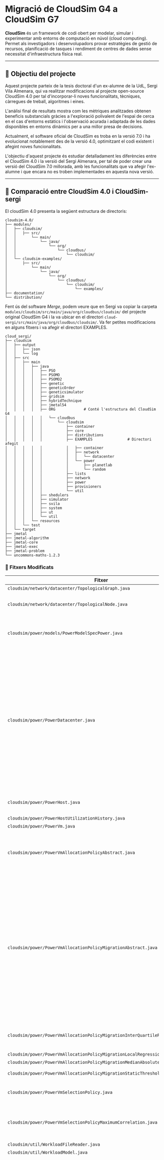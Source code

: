 # Migració de CloudSim G4 a CloudSim G7

**CloudSim** és un framework de codi obert per modelar, simular i experimentar amb entorns de computació en núvol (cloud computing). Permet als investigadors i desenvolupadors provar estratègies de gestió de recursos, planificació de tasques i rendiment de centres de dades sense necessitat d'infraestructura física real.

---

## 📌 Objectiu del projecte

Aquest projecte parteix de la tesis doctoral d'un ex-alumne de la UdL, Sergi Vila Almenara, qui va realitzar modificacions al projecte open-source CloudSim 4.0 per tal d'incorporar-li noves funcionalitats, tècniques, càrregues de treball, algoritmes i eines.

L'anàlisi final de resultats mostra com les mètriques analitzades obtenen beneficis substancials gràcies a l'exploració polivalent de l'espai de cerca en el cas d'entorns estàtics i l'observació acurada i adaptada de les dades disponibles en entorns dinàmics per a una millor presa de decisions.

Actualment, el software oficial de CloudSim es troba en la versió 7.0 i ha evolucionat notablement des de la versió 4.0, optimitzant el codi existent i afegint noves funcionalitats.

L'objectiu d'aquest projecte és estudiar detalladament les diferències entre el CloudSim 4.0 i la versió del Sergi Almenara, per tal de poder crear una versió del CloudSim 7.0 millorada, amb les funcionalitats que va afegir l'ex-alumne i que encara no es troben implementades en aquesta nova versió.

---

## 🧪 Comparació entre CloudSim 4.0 i CloudSim-sergi

El cloudSim 4.0 presenta la següent estructura de directoris:

```
cloudsim-4.0/
├── modules/
│   ├── cloudsim/
│   │   ├── src/
│   │       └── main/
│   │           └── java/
│   │               └── org/
│   │                   └── cloudbus/
│   │                       └── cloudsim/
│   └── cloudsim-examples/
│       ├── src/
│           └── main/
│               └── java/
│                   └── org/
│                       └── cloudbus/
│                           └── cloudsim/
│                               └── examples/
├── documentation/                                       
└── distribution/  
```

Fent ús del software *Merge*, podem veure que en Sergi va copiar la carpeta ```modules/cloudsim/src/main/java/org/cloudbus/cloudsim/``` del projecte original CloudSim G4 i la va ubicar en el directori ```cloud-sergi/src/main/java/org/cloudbus/cloudsim/```. Va fer petites modificacions en alguns fitxers i va afegir el directori EXAMPLES.


```
cloud_sergi/
├── cloudsim
│   ├── output
│   │   ├── json
│   │   └── log
│   ├── src
│   │   ├── main
│   │   │   ├── java
│   │   │   │   ├── PSO
│   │   │   │   ├── PSOMO
│   │   │   │   ├── PSOMO2
│   │   │   │   ├── genetic
│   │   │   │   ├── geneticOrder
│   │   │   │   ├── geneticsimulator
│   │   │   │   ├── gridsim
│   │   │   │   ├── hybridTechnique
│   │   │   │   ├── jmetal54
│   │   │   │   ├── ORG             # Conté l'estructura del CloudSim G4 
│   │   │   │   │   └── cloudbus
│   │   │   │   │       └── cloudsim
│   │   │   │   │           ├── container
│   │   │   │   │           ├── core
│   │   │   │   │           ├── distributions
│   │   │   │   │           ├── EXAMPLES                # Directori afegit
│   │   │   │   │           │   ├── container
│   │   │   │   │           │   ├── network
│   │   │   │   │           │   │   └── datacenter
│   │   │   │   │           │   └── power
│   │   │   │   │           │       ├── planetlab
│   │   │   │   │           │       └── random
│   │   │   │   │           ├── lists
│   │   │   │   │           ├── network
│   │   │   │   │           ├── power
│   │   │   │   │           ├── provisioners
│   │   │   │   │           └── util
│   │   │   │   ├── shedulers
│   │   │   │   ├── simulator
│   │   │   │   ├── svila
│   │   │   │   ├── system
│   │   │   │   ├── ut
│   │   │   │   └── util
│   │   │   └── resources
│   │   └── test
│   └── target
├── jmetal
├── jmetal-algorithm
├── jmetal-core
├── jmetal-exec
├── jmetal-problem
└── uncommons-maths-1.2.3
```

### 📁 Fitxers Modificats

| Fitxer | Canvi |
|--------|-------|
|```cloudsim/network/datacenter/TopologicalGraph.java```|Afegeix comentari ```// WORKING ON private Map<Node> nodeMap;```|
|```cloudsim/network/datacenter/TopologicalNode.java```|<ul><li>Afegeix mètode public *setNodeLabel(String name)*<br></li><li>Afegeix setter `setNodeLabel(String name)`</li></ul>|
|```cloudsim/power/models/PowerModelSpecPower.java```|<ul><li>Afegeix condició: <code>if (utilization > 1 && utilization < 1.0001){<br>utilization = 1;<br>}</code>al mètode <code>getPower()</code></li></ul>|
|```cloudsim/power/PowerDatacenter.java```|<ul><li>Afegeix la variable pública *snapshots* de tipus *List&lt;Snapshot&gt;*</li><li>Afegeix la variable pública *migrationDelay* de tipus *migrationDelay*</li><li>Afegeix la variable privada *datacenterBroker* de tipus *datacenterBroker*</li><li>Afegeix la variable privada *slotNum* de tipus *int*</li><li>Inicialitza dins el constructor les variables *snapshots* i *slotNum*</li><li>Afegeix setter de *datacenterBroker*</li><li>Afegeix setter de *migrationDelayer*</li><li>Afegeix mètode públic *updateMigrationDelayer()*</li><li>Afegeix mètode privat *migrationDelayerAllowsMigrations()*</li><li>Al mètode *updateCloudletProcessing()*:<ul><li>Afegeix un comptador de VMs per host</li><li>Executa *updateMigrationDelayer()*</li><li>Fa un *snapshot* del sistema</li><li>Inclou diferents maneres per calcular el *delay* de migració<li>Assigna *slotNum* per calcular el temps discret</li></ul></li><li>Afegeix un *StaticLog.showHostInfo()* al mètode *updateCloudletProcessingWithoutSchedulingFutureEventsForce()*</li><li>Afegeix un *JSONOutput.addPowerDatacenterState()* al mètode *updateCloudletProcessingWithoutSchedulingFutureEventsForce()*</li></ul>|
|```cloudsim/power/PowerHost.java```|<ul><li>Afegeix mètode *toString()*<br></li><li>Afegeix mètode *toJSON()*</li></ul>|
|```cloudsim/power/PowerHostUtilizationHistory.java```|Canvia el mètode *getUtilizationHistory()* de *protected* a *public*|
|```cloudsim/power/PowerVm.java```|Canvia el mètode *getUtilizationHistory()* de *protected* a *public*|
|```cloudsim/power/PowerVmAllocationPolicyAbstract.java```|<ul><li>Afegeix getter i setter de *VmSelectionPolicy*</li><li>Afegeix condició: <code>if(vm.hasPreAssignedHost) {vm.hasPreAssignedHost = false;</br>return vm.preAssignedHost;</br>}</code>al mètode *findHostForVm()*</li></ul>|
|```cloudsim/power/PowerVmAllocationPolicyMigrationAbstract.java```|<ul><li>Borra la variable privada vmSelectionPolicy</li><li>Borra la variable privada vmSelectionPolicy</li><li>Crea el mètode public *getSavedAllocationBackDoor()* de tipus *List<Map<String,Object>>*</li><li>Afegeix un constructor amb paràmetre *hostList* de tipus *List<? extends Host>*</li><li>Crea el mètode public *showMigrationMap()*</li><li>Canvia el mètode *getMigrationMapFromUnderUtilizedHosts()* de *protected* a *public*</li><li>Inicialitza la variable *underUtilizedHost* a *null* en el mètode *getMigrationMapFromUnderUtilizedHosts()*</li><li>Afegeix condició: <code>if(vm.hasPreAssignedHost) {vm.hasPreAssignedHost = false; return vm.preAssignedHost;}</code>al mètode *findHostForVm()*</li><li>Canvia el mètode *getNewVmPlacement()* de *protected* a *public*</li><li>Canvia el mètode *getVmsToMigrateFromHosts()* de *protected* a *public*</li><li>Canvia el mètode *getOverUtilizedHosts()* de *protected* a *public*</li><li>Canvia el mètode *isHostOverUtilized()* de *protected* a *public*</li><li>Canvia el mètode *saveAllocation()* de *protected* a *public*</li><li>Canvia el mètode *restoreAllocation()* de *protected* a *public*</li><li>Borra el setter i el getter de *vmSelecionPolicy*</li></ul>|
|```cloudsim/power/PowerVmAllocationPolicyMigrationInterQuartileRange.java```|<ul><li>Canvia el mètode *isHostOverUtilized()* de *protected* a *public*</li><li>Afegeix un *println* per mostrar informació pel terminal (hostID, isMigrationRequired)</li></ul>|...|
|```cloudsim/power/PowerVmAllocationPolicyMigrationLocalRegression.java```|Canvia el mètode *isHostOverUtilized()* de *protected* a *public*|
|```cloudsim/power/PowerVmAllocationPolicyMigrationMedianAbsoluteDeviation.java```|Canvia el mètode *isHostOverUtilized()* de *protected* a *public*|
|```cloudsim/power/PowerVmAllocationPolicyMigrationStaticThreshold.java```|Canvia els mètodes *isHostOverUtilized()* i *getUtilizationThreshold()* de *protected* a *public*|
|```cloudsim/power/PowerVmSelectionPolicy.java```|<ul><li>Afegeix getter i setter de AllocationPolicy</li><li>Afegeix getter i setter de PowerDatacenter</li></ul>|
|```cloudsim/power/PowerVmSelectionPolicyMaximumCorrelation.java```|<ul><li>Canvia el mètode *getCorrelationCoefficients()* de *protected* a *public*</li><li>Afegeix un *println* al principi i al final del mètode *getVmToMigrate()* per mostrar informació pel terminal (hostID)</li></ul>|
|```cloudsim/util/WorkloadFileReader.java```|Afegeix un ```@see Task```|
|```cloudsim/util/WorkloadModel.java```|Canvia un ```@see Workload``` per un ```@see Task```|
|```cloudsim/DatacenterBroker.java```|<ul><li>Crea els getters i setters de:<ul><li><code>fullTopology</code></li><li><code>centralTopology</code></li><li><code>treeTopology</code></li><li><code>leafTopology</code></li><li><code>vmsTopology</code></li><li><code>baseTopology</code></li><li><code>initialTopology</code></li><li><code>interactionsContainer</code></li></ul></li></ul><ul><li>Crea el mètode public *createSubTopologiesFromFullTopology()*</li><li>Crea el mètode public *createBaseTopologyFromFullTopology()*</li><li>Inicialitza les variables *vmHostMap* i *vmIdMap* en el constructor</li><li>Dins del mètode *processVmCreate()* afegeix un <code>vmHostMap.put(vm, vm.getHost()); vmIdMap.put(vm.getId(), vm);</code> si <code>result == CloudSimTags.TRUE</code></li><li>Afegeix condició: <code>if(finishTime == 0) {finishTime = CloudSim.clock();}</code> en el mètode *shutdownEntity()*</li>|
|```cloudsim/Host.java```|<ul><li>Fa un implements de *NetworkElement* a la classe</li><li>Afegeix getter i setter de *energyIdle*</li><li>Afegeix getter i setter de *energyFull*</li><li>Afegeix línia <code>vm.lastHostUntilDestroy = vm.getHost()</code> al mètode *vmDestroy()*</li><li>Canvia el mètode *setId()* de *protected* a *public*</li><li>Afegeix getter i setter de *networkId*</li><li>Afegeix getter i setter de *hostVmBandwith*</li></ul>|
|```cloudsim/HostDynamicWorkload.java```|<ul><li>Afegeix el mètode *extraInfo()* i l'usa dins de *updateVmsProcessing()*</li><li>Comenta les línies ```if (vm.getCurrentRequestedTotalMips() == 0){vmsToRemove.add(vm);}``` del mètode *getCompletedVms()*</li></ul>|...|
|```cloudsim/UtilizationModelPlanetLabInMemory.java```|<ul><li>Canvia la variable *schedulingInverval* de *private* a *protected*</li><li>Canvia la variable *data* de *private* a *protected*</li></ul>|
|```cloudsim/Vm.java```|<ul><li>Fa un implements de *NetworkElement* a la classe</li><li>Inicialitza dins el constructor la variable *hasPreAssignedHost*</li><li>Utilitza el mètode ```setUid(getUid(userId,id));```dins de *setId()*</li><li>Canvia el mètode *setId()* de *protected* a *public*</li></li><li>Canvia el mètode *setUserId()* de *protected* a *public*</li><li>Afegeix getter i setter de *networkId*</li><li>Afegeix mètode toString()</li></ul>|
|```cloudsim/VmAllocationPolicy.java```|<ul><li>Afegeix la variable publica *vmSelectionPolicy* de tipus *PowerVmSelectionPolicy*</li><li>Afegeix la variable privada *powerDatacenter* de tipus *PowerDatacenter*</li><li>Afegeix getter i setter de *powerDatacenter*</li><li>Canvia el mètode *setHostList()* de *protected* a *public*</li></ul>|
|```cloudsim/VmSchedulerTimeShared.java```|Afegeix dos logs dins del mètode *allocatePesForVm()*|

---

## 🧰 Requisits previs

Assegura’t de tenir instal·lat:

* Java JDK (versió 8 o superior)
* Apache Maven o Gradle (segons la versió)
* IntelliJ IDEA o qualsevol IDE Java
---

## 🛠️ Instal·lació

*1. Descomprimir el fitxer zip corresponent*
  - [CloudSim 4.0 i 7.0](https://github.com/cloudslab/cloudsim/releases)
  - [CloudSim-sergi](https://bitbucket.org/svila_phd/metacloudsim/src/vmAllocation/)

*2. Importar el projecte al teu IDE Java*

*3. Executar un exemple*
   - Ves a ```cloudsim-examples/src/main/java/org/cloudbus/cloudsim/examples/```
   - Executa una classe com ```CloudSimExample1.java```

---

